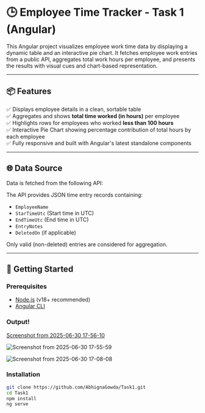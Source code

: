 # 🕒 Employee Time Tracker - Task 1 (Angular)

This Angular project visualizes employee work time data by displaying a dynamic table and an interactive pie chart. It fetches employee work entries from a public API, aggregates total work hours per employee, and presents the results with visual cues and chart-based representation.

---

## 📦 Features

✅ Displays employee details in a clean, sortable table  
✅ Aggregates and shows **total time worked (in hours)** per employee  
✅ Highlights rows for employees who worked **less than 100 hours**  
✅ Interactive Pie Chart showing percentage contribution of total hours by each employee  
✅ Fully responsive and built with Angular's latest standalone components  

---

## 🌐 Data Source

Data is fetched from the following API:


The API provides JSON time entry records containing:

- `EmployeeName`  
- `StarTimeUtc` (Start time in UTC)  
- `EndTimeUtc` (End time in UTC)  
- `EntryNotes`  
- `DeletedOn` (if applicable)  

Only valid (non-deleted) entries are considered for aggregation.

---

## 🚀 Getting Started

### Prerequisites

- [Node.js](https://nodejs.org/en) (v18+ recommended)  
- [Angular CLI](https://angular.io/cli)

### Output!
[Screenshot from 2025-06-30 17-56-10](https://github.com/user-attachments/assets/489b9309-55cb-4a48-b476-a894a0366b9a)

![Screenshot from 2025-06-30 17-55-59](https://github.com/user-attachments/assets/896cf10e-fdf8-496e-83c0-f06e5409de94)

![Screenshot from 2025-06-30 17-08-08](https://github.com/user-attachments/assets/785aa843-f9fa-4402-92bb-b40069c77922)


### Installation

```bash
git clone https://github.com/AbhignaGowda/Task1.git
cd Task1
npm install
ng serve
